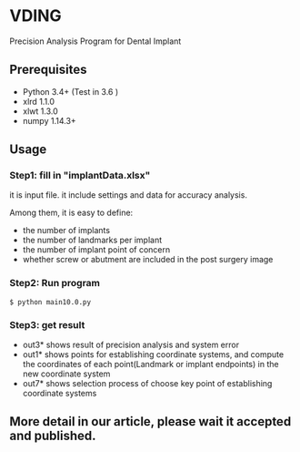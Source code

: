 # VDING
Precision Analysis Program for Dental Implant

## Prerequisites

- Python 3.4+ (Test in 3.6 )
- xlrd 1.1.0
- xlwt 1.3.0
- numpy 1.14.3+

## Usage

### Step1: fill in "implantData.xlsx" 

it is input file. it include settings and data for accuracy analysis.

Among them, it is easy to define:
- the number of implants
- the number of landmarks per implant
- the number of implant point of concern
- whether screw or abutment are included in the post surgery image


### Step2: Run program
    $ python main10.0.py


### Step3: get result
- out3* shows result of precision analysis and system error
- out1* shows points for establishing coordinate systems, and compute the coordinates of each point(Landmark or implant endpoints) in the new coordinate system
- out7* shows selection process of choose key point of establishing coordinate systems 

## More detail in our article, please wait it accepted and published.
